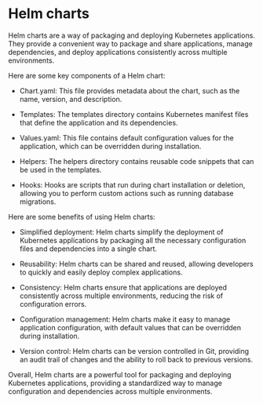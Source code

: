 # Helm charts
Helm charts are a way of packaging and deploying Kubernetes applications. They provide a convenient way to package and share applications, manage dependencies, and deploy applications consistently across multiple environments.

Here are some key components of a Helm chart:

* Chart.yaml: This file provides metadata about the chart, such as the name, version, and description.

* Templates: The templates directory contains Kubernetes manifest files that define the application and its dependencies.

* Values.yaml: This file contains default configuration values for the application, which can be overridden during installation.

* Helpers: The helpers directory contains reusable code snippets that can be used in the templates.

* Hooks: Hooks are scripts that run during chart installation or deletion, allowing you to perform custom actions such as running database migrations.

Here are some benefits of using Helm charts:

* Simplified deployment: Helm charts simplify the deployment of Kubernetes applications by packaging all the necessary configuration files and dependencies into a single chart.

* Reusability: Helm charts can be shared and reused, allowing developers to quickly and easily deploy complex applications.

* Consistency: Helm charts ensure that applications are deployed consistently across multiple environments, reducing the risk of configuration errors.

* Configuration management: Helm charts make it easy to manage application configuration, with default values that can be overridden during installation.

* Version control: Helm charts can be version controlled in Git, providing an audit trail of changes and the ability to roll back to previous versions.

Overall, Helm charts are a powerful tool for packaging and deploying Kubernetes applications, providing a standardized way to manage configuration and dependencies across multiple environments.
